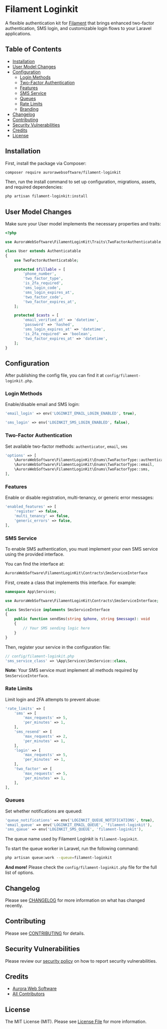 # Filament Loginkit

A flexible authentication kit for [Filament](https://filamentphp.com/) that brings enhanced two-factor authentication,
SMS login, and customizable login flows to your Laravel applications.

## Table of Contents

- [Installation](#installation)
- [User Model Changes](#user-model-changes)
- [Configuration](#configuration)
    - [Login Methods](#login-methods)
    - [Two-Factor Authentication](#two-factor-authentication)
    - [Features](#features)
    - [SMS Service](#sms-service)
    - [Queues](#queues)
    - [Rate Limits](#rate-limits)
    - [Branding](#branding)
- [Changelog](#changelog)
- [Contributing](#contributing)
- [Security Vulnerabilities](#security-vulnerabilities)
- [Credits](#credits)
- [License](#license)

## Installation

First, install the package via Composer:

```bash
composer require aurorawebsoftware/filament-loginkit
```

Then, run the install command to set up configuration, migrations, assets, and required dependencies:

```bash
php artisan filament-loginkit:install
```

## User Model Changes

Make sure your User model implements the necessary properties and traits:

```php
<?php

use AuroraWebSoftware\FilamentLoginKit\Traits\TwoFactorAuthenticatable;

class User extends Authenticatable
{
    use TwoFactorAuthenticatable;

    protected $fillable = [
        'phone_number',
        'two_factor_type',
        'is_2fa_required',
        'sms_login_code',
        'sms_login_expires_at',
        'two_factor_code',
        'two_factor_expires_at',
    ];

    protected $casts = [
        'email_verified_at' => 'datetime',
        'password' => 'hashed',
        'sms_login_expires_at' => 'datetime',
        'is_2fa_required' => 'boolean',
        'two_factor_expires_at' => 'datetime',
    ];
}
```

## Configuration

After publishing the config file, you can find it at `config/filament-loginkit.php`.

### Login Methods

Enable/disable email and SMS login:

```php
'email_login' => env('LOGINKIT_EMAIL_LOGIN_ENABLED', true),

'sms_login' => env('LOGINKIT_SMS_LOGIN_ENABLED', false),
```

### Two-Factor Authentication

Set available two-factor methods: `authenticator`, `email`, `sms`

```php
'options' => [
    \AuroraWebSoftware\FilamentLoginKit\Enums\TwoFactorType::authenticator,
    \AuroraWebSoftware\FilamentLoginKit\Enums\TwoFactorType::email,
    \AuroraWebSoftware\FilamentLoginKit\Enums\TwoFactorType::sms,
],
```

### Features

Enable or disable registration, multi-tenancy, or generic error messages:

```php
'enabled_features' => [
    'register' => false,
    'multi_tenancy' => false,
    'generic_errors' => false,
],
```

### SMS Service

To enable SMS authentication, you must implement your own SMS service using the provided interface.

You can find the interface at:

```php
AuroraWebSoftware\FilamentLoginKit\Contracts\SmsServiceInterface
```

First, create a class that implements this interface. For example:

```php
namespace App\Services;

use AuroraWebSoftware\FilamentLoginKit\Contracts\SmsServiceInterface;

class SmsService implements SmsServiceInterface
{
    public function sendSms(string $phone, string $message): void
    {
        // Your SMS sending logic here
    }
}
```

Then, register your service in the configuration file:

```php
// config/filament-loginkit.php
'sms_service_class' => \App\Services\SmsService::class,
```

**Note:** Your SMS service must implement all methods required by `SmsServiceInterface`.

### Rate Limits

Limit login and 2FA attempts to prevent abuse:

```php
'rate_limits' => [
    'sms' => [
        'max_requests' => 5,
        'per_minutes' => 1,
    ],
    'sms_resend' => [
        'max_requests' => 2,
        'per_minutes' => 1,
    ],
    'login' => [
        'max_requests' => 5,
        'per_minutes' => 1,
    ],
    'two_factor' => [
        'max_requests' => 5,
        'per_minutes' => 1,
    ],
],
```

### Queues

Set whether notifications are queued:

```php
'queue_notifications' => env('LOGINKIT_QUEUE_NOTIFICATIONS', true),
'email_queue' => env('LOGINKIT_EMAIL_QUEUE', 'filament-loginkit'),
'sms_queue' => env('LOGINKIT_SMS_QUEUE', 'filament-loginkit'),
```

The queue name used by Filament Loginkit is `filament-loginkit`.

To start the queue worker in Laravel, run the following command:

```bash
php artisan queue:work --queue=filament-loginkit
```

**And more!** Please check the `config/filament-loginkit.php` file for the full list of options.

## Changelog

Please see [CHANGELOG](CHANGELOG.md) for more information on what has changed recently.

## Contributing

Please see [CONTRIBUTING](CONTRIBUTING.md) for details.

## Security Vulnerabilities

Please review our [security policy](SECURITY.md) on how to report security vulnerabilities.

## Credits

- [Aurora Web Software](https://github.com/aurorawebsoftware)
- [All Contributors](../../contributors)

## License

The MIT License (MIT). Please see [License File](LICENSE.md) for more information.
